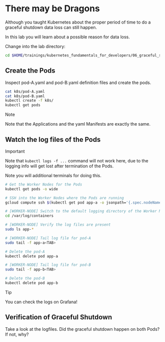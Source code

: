 # There may be Dragons

Although you taught Kubernetes about the proper period of time to do a graceful shutdown data loss can still happen.

In this lab you will learn about a possible reason for data loss.

Change into the lab directory:

```bash
cd $HOME/trainings/kubernetes_fundamentals_for_developers/06_graceful_shutdown_dragons
```

## Create the Pods

Inspect pod-A.yaml and pod-B.yaml definition files and create the pods.

```bash
cat k8s/pod-A.yaml
cat k8s/pod-B.yaml
kubectl create -f k8s/
kubectl get pods
```

> [!NOTE]
> Note that the Applications and the yaml Manifests are exactly the same.

## Watch the log files of the Pods

> [!IMPORTANT]
> Note that `kubectl logs -f ...` command will not work here, due to the logging info will get lost after termination of the Pods.
>
> Note you will additional terminals for doing this.

```bash
# Get the Worker Nodes for the Pods
kubectl get pods -o wide

# SSH into the Worker Nodes where the Pods are running
gcloud compute ssh $(kubectl get pod app-a -o jsonpath='{.spec.nodeName}')

# [WORKER-NODE] Switch to the default logging directory of the Worker Node
cd /var/log/containers

# [WORKER-NODE] Verify the log files are present
sudo ls app-*

# [WORKER-NODE] Tail log file for pod-A
sudo tail -f app-a<TAB>

# Delete the pod-A
kubectl delete pod app-a

# [WORKER-NODE] Tail log file for pod-B
sudo tail -f app-b<TAB>

# Delete the pod-B
kubectl delete pod app-b
```

> [!TIP]
> You can check the logs on Grafana!

## Verification of Graceful Shutdown

Take a look at the logfiles. Did the graceful shutdown happen on both Pods? If not, why?
